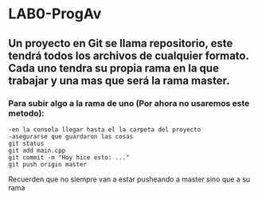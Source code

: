 # LAB0-ProgAv

## Un proyecto en Git se llama repositorio, este tendrá todos los archivos de cualquier formato. Cada uno tendra su propia rama en la que trabajar y una mas que será la rama master.


### Para subir algo a la rama de uno (Por ahora no usaremos este metodo): 
```
-en la consola llegar hasta el la carpeta del proyecto
-asegurarse que guardaron las cosas
git status
git add main.cpp
git commit -m "Hoy hice esto: ..."
git push origin master
```
Recuerden que no siempre van a estar pusheando a master sino que a su rama
